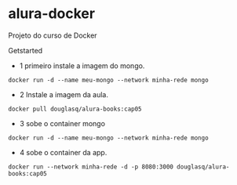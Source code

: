 # alura-docker
Projeto do curso de Docker

Getstarted
- 1 primeiro instale a imagem do mongo.
~~~docker
docker run -d --name meu-mongo --network minha-rede mongo    
~~~

- 2 Instale a imagem da aula.
~~~docker
docker pull douglasq/alura-books:cap05 
~~~


- 3 sobe o container mongo
~~~
docker run -d --name meu-mongo --network minha-rede mongo    
~~~

- 4 sobe o container da app.
~~~
docker run --network minha-rede -d -p 8080:3000 douglasq/alura-books:cap05   
~~~
 
